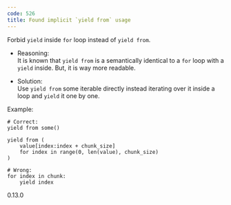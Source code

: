 ```yaml
---
code: 526
title: Found implicit `yield from` usage
---
```


Forbid `yield` inside `for` loop instead of `yield from`.

  - Reasoning:  
    It is known that `yield from` is a semantically identical to a `for`
    loop with a `yield` inside. But, it is way more readable.

  - Solution:  
    Use `yield from` some iterable directly instead iterating over it
    inside a loop and `yield` it one by one.

Example:

    # Correct:
    yield from some()
    
    yield from (
        value[index:index + chunk_size]
        for index in range(0, len(value), chunk_size)
    )
    
    # Wrong:
    for index in chunk:
        yield index

<div class="versionadded">

0.13.0

</div>